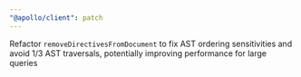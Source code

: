 ```yaml
---
"@apollo/client": patch
---
```


Refactor `removeDirectivesFromDocument` to fix AST ordering sensitivities and avoid 1/3 AST traversals, potentially improving performance for large queries
